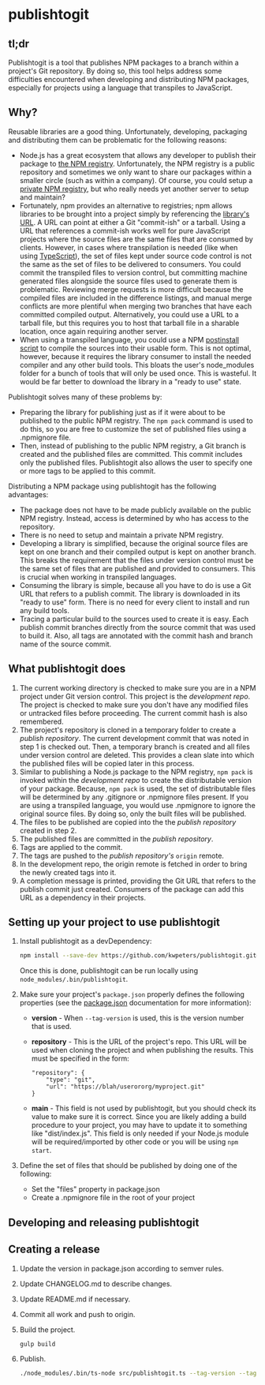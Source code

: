 # publishtogit

## tl;dr

Publishtogit is a tool that publishes NPM packages to a branch within a
project's Git repository.  By doing so, this tool helps address some
difficulties encountered when developing and distributing NPM packages,
especially for projects using a language that transpiles to JavaScript.

## Why?

Reusable libraries are a good thing.  Unfortunately, developing, packaging and
distributing them can be problematic for the following reasons:

- Node.js has a great ecosystem that allows any developer to publish their
  package to [the NPM registry](https://www.npmjs.com/).  Unfortunately, the NPM
  registry is a public repository and sometimes we only want to share our packages
  within a smaller circle (such as within a company).  Of course, you could
  setup a [private NPM registry](http://lmgtfy.com/?q=private+npm+registry),
  but who really needs yet another server to setup and maintain?
- Fortunately, npm provides an alternative to registries; npm allows libraries
  to be brought into a project simply by referencing the [library's
  URL](https://docs.npmjs.com/cli/v9/configuring-npm/package-json#urls-as-dependencies).  A URL
  can point at either a Git "commit-ish" or a tarball.  Using a URL that
  references a commit-ish works well for pure JavaScript projects where the source
  files are the same files that are consumed by clients.  However, in cases
  where transpilation is needed (like when using
  [TypeScript](https://www.typescriptlang.org/)), the set of files kept under
  source code control is not the same as the set of files to be delivered to
  consumers.  You could commit the transpiled files to version control, but
  committing machine generated files alongside the source files used to generate
  them is problematic.  Reviewing merge requests is more difficult
  because the compiled files are included in the difference listings, and manual
  merge conflicts are more plentiful when merging two branches that have each
  committed compiled output.  Alternatively, you could use a URL to a tarball file,
  but this requires you to host that tarball file in a sharable location, once
  again requiring another server.
- When using a transpiled language, you could use a NPM [postinstall
  script](https://docs.npmjs.com/misc/scripts) to compile the sources into their
  usable form.  This is not optimal, however, because it requires the library
  consumer to install the needed compiler and any other build tools.  This
  bloats the user's node_modules folder for a bunch of tools that will only be
  used once.  This is wasteful.  It would be far better to download the library
  in a "ready to use" state.

Publishtogit solves many of these problems by:

- Preparing the library for publishing just as if it were about to be published
  to the public NPM registry.  The `npm pack` command is used to do this, so you
  are free to customize the set of published files using a .npmignore file.
- Then, instead of publishing to the public NPM registry, a Git branch is
  created and the published files are committed.  This commit includes only the
  published files.  Publishtogit also allows the user to specify one or more
  tags to be applied to this commit.

Distributing a NPM package using publishtogit has the following advantages:

- The package does not have to be made publicly available on the public NPM
  registry.  Instead, access is determined by who has access to the repository.
- There is no need to setup and maintain a private NPM registry.
- Developing a library is simplified, because the original source files
  are kept on one branch and their compiled output is kept on another branch.
  This breaks the requirement that the files under version control must be the
  same set of files that are published and provided to consumers.  This is
  crucial when working in transpiled languages.
- Consuming the library is simple, because all you have to do is use a Git URL
  that refers to a publish commit.  The library is downloaded in its "ready to
  use" form.  There is no need for every client to install and run any build
  tools.
- Tracing a particular build to the sources used to create it is easy.  Each
  publish commit branches directly from the source commit that was used to build
  it.  Also, all tags are annotated with the commit hash and branch name of the
  source commit.

## What publishtogit does

1. The current working directory is checked to make sure you are in a NPM
   project under Git version control.  This project is the _development repo_.  The
   project is checked to make sure you don't have any modified files or untracked
   files before proceeding.  The current commit hash is also remembered.
2. The project's repository is cloned in a temporary folder to create a _publish
   repository_.  The current development commit that was noted in step 1 is checked out.
   Then, a temporary branch is created and all files under version control are deleted.
   This provides a clean slate into which the published files will be copied
   later in this process.
3. Similar to publishing a Node.js package to the NPM registry, `npm pack` is
   invoked within the _development repo_ to create the distributable version of
   your package.  Because, `npm pack` is used, the set of distributable files
   will be determined by any .gitignore or .npmignore files present.  If you are
   using a transpiled language, you would use .npmignore to ignore the original
   source files.  By doing so, only the built files will be published.
4. The files to be published are copied into the the _publish repository_
   created in step 2.
5. The published files are committed in the _publish repository_.
6. Tags are applied to the commit.
7. The tags are pushed to the _publish repository's_ `origin` remote.
8. In the development repo, the origin remote is fetched in order to bring the
    newly created tags into it.
9. A completion message is printed, providing the Git URL that refers to the
   publish commit just created.  Consumers of the package can add this URL as a
   dependency in their projects.

## Setting up your project to use publishtogit

1. Install publishtogit as a devDependency:

   ```bash
   npm install --save-dev https://github.com/kwpeters/publishtogit.git#latest
   ```

    Once this is done, publishtogit can be run locally using `node_modules/.bin/publishtogit`.

2. Make sure your project's `package.json` properly defines the following
   properties (see the
   [package.json](https://docs.npmjs.com/files/package.json) documentation for
   more information):
   - **version** - When `--tag-version` is used, this is the version number that is used.
   - **repository** - This is the URL of the project's repo.  This URL will be
     used when cloning the project and when publishing the results.  This must
     be specified in the form:

     ```text
     "repository": {
         "type": "git",
         "url": "https://blah/userororg/myproject.git"
     }
     ```

   - **main** - This field is not used by publishtogit, but you should check its
     value to make sure it is correct.  Since you are likely adding a build
     procedure to your project, you may have to update it to something like
     "dist/index.js".  This field is only needed if your Node.js module will
     be required/imported by other code or you will be using `npm start`.
3. Define the set of files that should be published by doing one of the following:
   - Set the "files" property in package.json
   - Create a .npmignore file in the root of your project

## Developing and releasing publishtogit

## Creating a release

1. Update the version in package.json according to semver rules.
2. Update CHANGELOG.md to describe changes.
3. Update README.md if necessary.
4. Commit all work and push to origin.
5. Build the project.

   ```bash
   gulp build
   ```

6. Publish.

   ```bash
   ./node_modules/.bin/ts-node src/publishtogit.ts --tag-version --tag latest --force-tags
   ```

